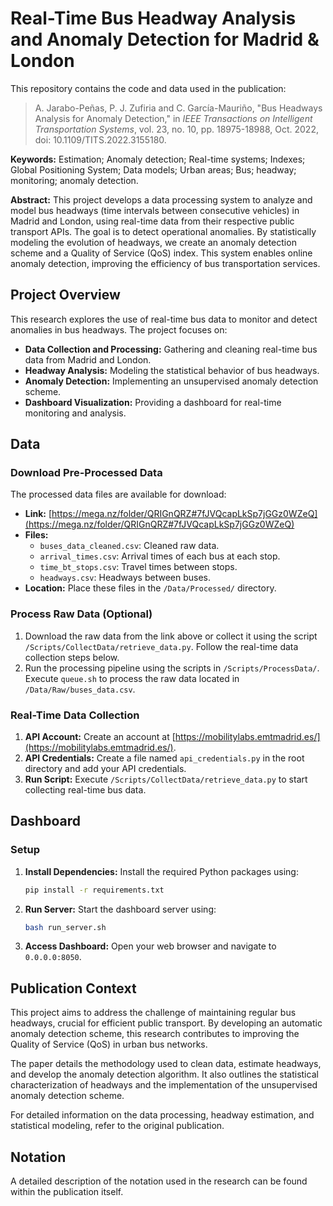 # Real-Time Bus Headway Analysis and Anomaly Detection for Madrid & London

This repository contains the code and data used in the publication:

> A. Jarabo-Peñas, P. J. Zufiria and C. García-Mauriño, "Bus Headways Analysis for Anomaly Detection," in *IEEE Transactions on Intelligent Transportation Systems*, vol. 23, no. 10, pp. 18975-18988, Oct. 2022, doi: 10.1109/TITS.2022.3155180.

**Keywords:** Estimation; Anomaly detection; Real-time systems; Indexes; Global Positioning System; Data models; Urban areas; Bus; headway; monitoring; anomaly detection.

**Abstract:** This project develops a data processing system to analyze and model bus headways (time intervals between consecutive vehicles) in Madrid and London, using real-time data from their respective public transport APIs. The goal is to detect operational anomalies. By statistically modeling the evolution of headways, we create an anomaly detection scheme and a Quality of Service (QoS) index. This system enables online anomaly detection, improving the efficiency of bus transportation services.

## Project Overview

This research explores the use of real-time bus data to monitor and detect anomalies in bus headways. The project focuses on:

* **Data Collection and Processing:** Gathering and cleaning real-time bus data from Madrid and London.
* **Headway Analysis:** Modeling the statistical behavior of bus headways.
* **Anomaly Detection:** Implementing an unsupervised anomaly detection scheme.
* **Dashboard Visualization:** Providing a dashboard for real-time monitoring and analysis.

## Data

### Download Pre-Processed Data

The processed data files are available for download:

* **Link:** [https://mega.nz/folder/QRIGnQRZ#7fJVQcapLkSp7jGGz0WZeQ](https://mega.nz/folder/QRIGnQRZ#7fJVQcapLkSp7jGGz0WZeQ)
* **Files:**
    * `buses_data_cleaned.csv`: Cleaned raw data.
    * `arrival_times.csv`: Arrival times of each bus at each stop.
    * `time_bt_stops.csv`: Travel times between stops.
    * `headways.csv`: Headways between buses.
* **Location:** Place these files in the `/Data/Processed/` directory.

### Process Raw Data (Optional)

1.  Download the raw data from the link above or collect it using the script `/Scripts/CollectData/retrieve_data.py`. Follow the real-time data collection steps below.
2.  Run the processing pipeline using the scripts in `/Scripts/ProcessData/`. Execute `queue.sh` to process the raw data located in `/Data/Raw/buses_data.csv`.

### Real-Time Data Collection

1.  **API Account:** Create an account at [https://mobilitylabs.emtmadrid.es/](https://mobilitylabs.emtmadrid.es/).
2.  **API Credentials:** Create a file named `api_credentials.py` in the root directory and add your API credentials.
3.  **Run Script:** Execute `/Scripts/CollectData/retrieve_data.py` to start collecting real-time bus data.

## Dashboard

### Setup

1.  **Install Dependencies:** Install the required Python packages using:

    ```bash
    pip install -r requirements.txt
    ```

2.  **Run Server:** Start the dashboard server using:

    ```bash
    bash run_server.sh
    ```

3.  **Access Dashboard:** Open your web browser and navigate to `0.0.0.0:8050`.

## Publication Context

This project aims to address the challenge of maintaining regular bus headways, crucial for efficient public transport. By developing an automatic anomaly detection scheme, this research contributes to improving the Quality of Service (QoS) in urban bus networks.

The paper details the methodology used to clean data, estimate headways, and develop the anomaly detection algorithm. It also outlines the statistical characterization of headways and the implementation of the unsupervised anomaly detection scheme.

For detailed information on the data processing, headway estimation, and statistical modeling, refer to the original publication.

## Notation

A detailed description of the notation used in the research can be found within the publication itself.

